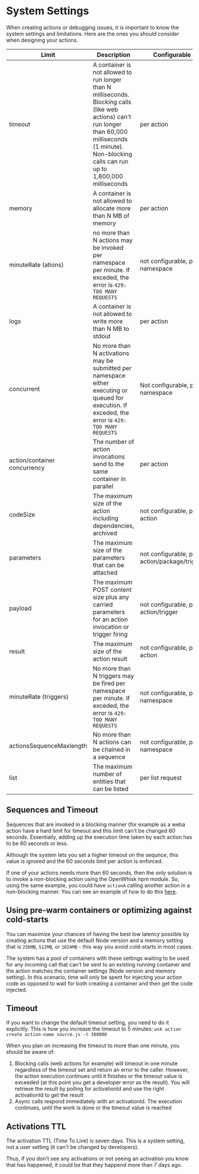 # System Settings

When creating actions or debugging issues, it is important to know the system settings and limitations. Here are the ones you should consider when designing your actions.

| Limit | Description | Configurable | Default |  Range  | 
|---|---| --- | --- | --- |
| timeout | A container is not allowed to run longer than N milliseconds. Blocking calls (like web actions) can't run longer than 60,000 milliseconds (1 minute). Non-blocking calls can run up to 1,800,000 milliseconds | per action | 60,000 milliseconds | 100ms - 1,800,000ms  |
| memory | A container is not allowed to allocate more than N MB of memory | per action | 256MB | 128MB - 4096MB |
| minuteRate (ations)| no more than N actions may be invoked per namespace per minute. If exceded, the error is `429: TOO MANY REQUESTS` | not configurable, per namespace | 600/minute | 600/minute |
| logs | A container is not allowed to write more than N MB to stdout | per action | 10MB | 0MB - 10MB |
| concurrent | No more than N activations may be submitted per namespace either executing or queued for execution. If exceded, the error is `429: TOO MANY REQUESTS` | Not configurable, per namespace | 100 | 100 |
| action/container concurrency  | The number of action invocations send to the same container in parallel | per action | 200 |1 - 500 |
| codeSize | The maximum size of the action including dependencies, archived | not configurable, per action | 22MB | 0MB - 22MB |
| parameters | The maximum size of the parameters that can be attached | not configurable, per action/package/trigger | 1MB | 0 - 1MB |
| payload | The maximum POST content size plus any carried parameters for an action invocation or trigger firing | not configurable, per action/trigger | 1MB | 0 - 1MB |
| result | The maximum size of the action result | not configurable, per action | 1MB |  |
| minuteRate (triggers) | No more than N triggers may be fired per namespace per minute. If exceded, the error is `429: TOO MANY REQUESTS` | not configurable, per namespace | 600/minute | 600/minute |
| actionsSequenceMaxlength | No more than N actions can be chained in a sequence | not configurable, per namespace | 50 | 50 |
| list | The maximum number of entities that can be listed | per list request | 30 | 1 - 50 |

## Sequences and Timeout

Sequences that are invoked in a blocking manner (for example as a weba action have a hard limit for timeout and this limit can't be changed 60 seconds. Essentially, adding up the execution time taken by each action has to be 60 seconds or less.

Although the system lets you set a higher timeout on the sequnce, this value is ignored and the 60 seconds limit per action is enforced.

If one of your actions needs more than 60 seconds, then the only solution is to invoke a non-blocking action using the OpenWhisk npm module. So, using the same example, you could have `actionA` calling another action in a non-blocking manner. You can see an example of how to do this [here](asynchronous_calls.md).


## Using pre-warm containers or optimizing against cold-starts

You can maximize your chances of having the best low latency possible by creating actions that use the default Node version and a memory setting that is `256MB`, `512MB`, or `1024MB` - this way you avoid cold-starts in most cases. 

The system has a pool of containers with these settings waiting to be used for any incoming call that can't be sent to an existing running container and the action matches the container settings (Node version and memory setting). In this scenario, time will only be spent for injecting your action code as opposed to wait for both creating a container and then get the code injected.

## Timeout

If you want to change the default timeout setting, you need to do it explicitly. This is how you increase the timeout to 5 minutes:
`wsk action create action-name source.js -t 300000`

When you plan on increasing the timeout to more than one minute, you should be aware of:
1. Blocking calls (web actions for example) will timeout in one minute regardless of the timeout set and return an error to the caller. However, the action execution continues until it finishes or the timeout value is exceeded (at this point you get a developer error as the result). You will retrieve the result by polling for activationId and use the right activationId to get the result
2. Async calls respond immediately with an activationId. The execution continues, until the work is done or the timeout value is reached

## Activations TTL

The activation TTL (Time To Live) is seven days. This is a system setting, not a user setting (it can't be changed by developers).

Thus, if you don't see any activations or not seeing an activation you know that has happened, it could be that they happend more than 7 days ago.
